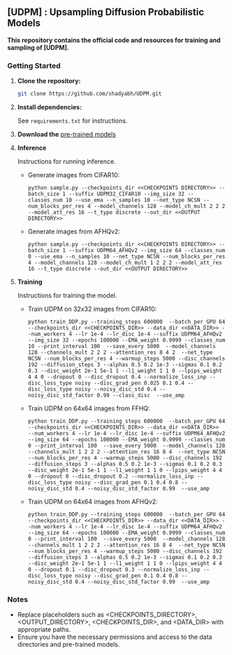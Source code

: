 ## [UDPM] : Upsampling Diffusion Probabilistic Models

**This repository contains the official code and resources for training and sampling of [UDPM].**

### Getting Started

1. **Clone the repository:**
   ```sh
   git clone https://github.com/shadyabh/UDPM.git
2. **Install dependencies:**
   
   See `requirements.txt` for instructions.
5. **Download the** [pre-trained models](https://drive.google.com/drive/folders/1hYIpASc2zrkV2p-E9SKlAzDf0E6TzPIh?usp=sharing)
6. **Inference**
  
   Instructions for running inference.

   * Generate images from CIFAR10:
      ```
      python sample.py --checkpoints_dir <<CHECKPOINTS DIRECTORY>> --batch_size 1 --suffix UDPM32_CIFAR10 --img_size 32 --classes_num 10 --use_ema --n_samples 10 --net_type NCSN --            num_blocks_per_res 4 --model_channels 128 --model_ch_mult 2 2 2 --model_att_res 16 --t_type discrete --out_dir <<OUTPUT DIRECTORY>>
      ```
    * Generate images from AFHQv2:
      ```
      python sample.py --checkpoints_dir <<CHECKPOINTS DIRECTORY>> --batch_size 1 --suffix UDPM64_AFHQv2 --img_size 64 --classes_num 0 --use_ema --n_samples 10 --net_type NCSN --num_blocks_per_res 4 --model_channels 128 --model_ch_mult 1 2 2 2 --model_att_res 16 --t_type discrete --out_dir <<OUTPUT DIRECTORY>>
      ```
9. **Training**

   Instructions for training the model.

   * Train UDPM on 32x32 images from CIFAR10:
      ```
      python train_DDP.py --training_steps 600000  --batch_per_GPU 64   --checkpoints_dir <<CHECKPOINTS_DIR>> --data_dir <<DATA_DIR>> --num_workers 4 --lr 1e-4 --lr_disc 1e-4 --suffix UDPM64_AFHQv2  --img_size 32 --epochs 100000 --EMA_weight 0.9999 --classes_num 10 --print_interval 100  --save_every 5000  --model_channels 128 --channels_mult 2 2 2 --attention_res 8 4 2  --net_type NCSN --num_blocks_per_res 4 --warmup_steps 5000 --disc_channels 192 --diffusion_steps 3 --alphas 0.5 0.2 1e-3 --sigmas 0.1 0.2 0.3 --disc_weight 2e-1 5e-1 1 --l1_weight 1 1 0 --lpips_weight 4 4 0 --dropout 0 --disc_dropout 0.4 --normalize_loss_inp --disc_loss_type noisy --disc_grad_pen 0.025 0.1 0.4 --disc_loss_type noisy --noisy_disc_std 0.4 --noisy_disc_std_factor 0.99 --class_disc  --use_amp
      ```

    * Train UDPM on 64x64 images from FFHQ:
      ```
      python train_DDP.py --training_steps 600000  --batch_per_GPU 64 --checkpoints_dir <<CHECKPOINTS_DIR>> --data_dir <<DATA_DIR>>  --num_workers 4 --lr 1e-4 --lr_disc 1e-4 --suffix UDPM64_AFHQv2 --img_size 64 --epochs 100000 --EMA_weight 0.9999 --classes_num 0 --print_interval 100  --save_every 5000  --model_channels 128 --channels_mult 1 2 2 2 --attention_res 16 8 4  --net_type NCSN --num_blocks_per_res 4 --warmup_steps 5000 --disc_channels 192 --diffusion_steps 3 --alphas 0.5 0.2 1e-3 --sigmas 0.1 0.2 0.3 --disc_weight 2e-1 5e-1 1 --l1_weight 1 1 0 --lpips_weight 4 4 0 --dropout 0 --disc_dropout 0.2 --normalize_loss_inp --disc_loss_type noisy --disc_grad_pen 0.1 0.4 0.8 --noisy_disc_std 0.4 --noisy_disc_std_factor 0.99  --use_amp
      ```

    * Train UDPM on 64x64 images from AFHQv2:
      ```
      python train_DDP.py --training_steps 600000  --batch_per_GPU 64 --checkpoints_dir <<CHECKPOINTS_DIR>> --data_dir <<DATA_DIR>> --num_workers 4 --lr 1e-4 --lr_disc 1e-4 --suffix UDPM64_AFHQv2 --img_size 64 --epochs 100000 --EMA_weight 0.9999 --classes_num 0 --print_interval 100  --save_every 5000  --model_channels 128 --channels_mult 1 2 2 2 --attention_res 16 8 4  --net_type NCSN --num_blocks_per_res 4 --warmup_steps 5000 --disc_channels 192 --diffusion_steps 3 --alphas 0.5 0.2 1e-3 --sigmas 0.1 0.2 0.3 --disc_weight 2e-1 5e-1 1 --l1_weight 1 1 0 --lpips_weight 4 4 0 --dropout 0.1 --disc_dropout 0.3 --normalize_loss_inp --disc_loss_type noisy --disc_grad_pen 0.1 0.4 0.8 --noisy_disc_std 0.4 --noisy_disc_std_factor 0.99  --use_amp
      ```
    
### Notes

  *  Replace placeholders such as <CHECKPOINTS_DIRECTORY>, <OUTPUT_DIRECTORY>, <CHECKPOINTS_DIR>, and <DATA_DIR> with appropriate paths.
  * Ensure you have the necessary permissions and access to the data directories and pre-trained models.
